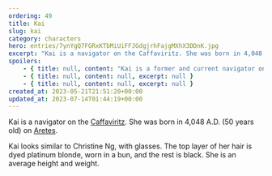 ```yaml
---
ordering: 49
title: Kai
slug: kai
category: characters
hero: entries/7ynYgQ7FGRxKTbMiUiFFJGdgjrhFajgMXhX3DDnK.jpg
excerpt: "Kai is a navigator on the Caffaviritz. She was born in 4,048 A.D. (50 years old) on Aretes.\nKai look..."
spoilers:
    - { title: null, content: "Kai is a former and current navigator on the [Vinillense](/category/spaceships/vinillense), formerly a navigator on the [Caffaviritz](/category/spaceships/caffaviritz). She was born in 4,048 A.D. (50 years old) on [Aretes](/category/planets-cities/aretes).\r\n\r\nKai looks similar to Christine Ng, with glasses. The top layer of her hair is dyed platinum blonde, worn in a bun, and the rest is black. She is an average height and weight.", excerpt: 'Kai is a former and current navigator on the Vinillense, formerly a navigator on the Caffaviritz. Sh...' }
    - { title: null, content: null, excerpt: null }
    - { title: null, content: null, excerpt: null }
created_at: 2023-05-21T21:51:20+00:00
updated_at: 2023-07-14T01:44:19+00:00
---
```

Kai is a navigator on the [Caffaviritz](/category/spaceships/caffaviritz). She was born in 4,048 A.D. (50 years old) on [Aretes](/category/planets-cities/aretes).

Kai looks similar to Christine Ng, with glasses. The top layer of her hair is dyed platinum blonde, worn in a bun, and the rest is black. She is an average height and weight.